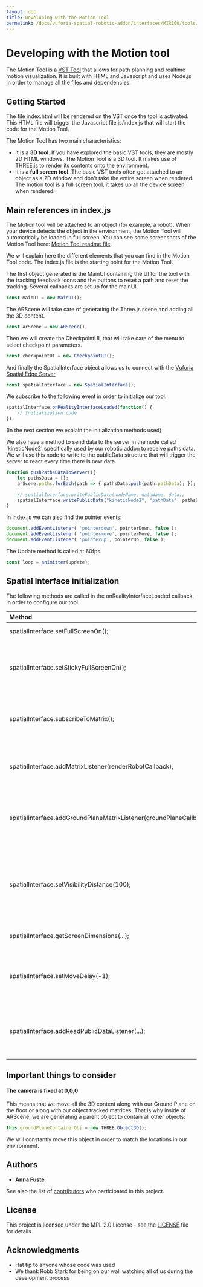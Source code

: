 ```yaml
---
layout: doc
title: Developing with the Motion Tool
permalink: /docs/vuforia-spatial-robotic-addon/interfaces/MIR100/tools/motion/motionToolDev
---
```


# Developing with the Motion tool

The Motion Tool is a [VST Tool]() that allows for path planning and realtime motion visualization.
It is built with HTML and Javascript and uses Node.js in order to manage all the files and dependencies.

## Getting Started

The file index.html will be rendered on the VST once the tool is activated. 
This HTML file will trigger the Javascript file js/index.js that will start the code for the Motion Tool.

The Motion Tool has two main characteristics:

* It is a **3D tool**. If you have explored the basic VST tools, they are mostly 2D HTML windows. The Motion Tool is a 3D tool. 
It makes use of THREE.js to render its contents onto the environment.
* It is a **full screen tool**. The basic VST tools often get attached to an object as a 2D window and don't take the entire screen when rendered. 
The motion tool is a full screen tool, it takes up all the device screen when rendered.

## Main references in index.js

The Motion tool will be attached to an object (for example, a robot). When your device detects the object in the environment, the Motion Tool will automatically be loaded in full screen.
You can see some screenshots of the Motion Tool here: [Motion Tool readme file](motionTool.md).

We will explain here the different elements that you can find in the Motion Tool code. 
The index.js file is the starting point for the Motion Tool. 

The first object generated is the MainUI containing the UI for the tool with the tracking feedback icons and the buttons to reset a path and reset the tracking. Several callbacks are set up for the mainUI.

```js
const mainUI = new MainUI();
```

The ARScene will take care of generating the Three.js scene and adding all the 3D content.

```js
const arScene = new ARScene();
```

Then we will create the CheckpointUI, that will take care of the menu to select checkpoint parameters.
```js
const checkpointUI = new CheckpointUI();
```

And finally the SpatialInterface object allows us to connect with the [Vuforia Spatial Edge Server](https://github.com/ptcrealitylab/vuforia-spatial-edge-server)
```js
const spatialInterface = new SpatialInterface();
```

We subscribe to the following event in order to initialize our tool.

```js
spatialInterface.onRealityInterfaceLoaded(function() {
    // Initialization code
});
```

(In the next section we explain the initialization methods used)

We also have a method to send data to the server in the node called 'kineticNode2' specifically used by our robotic addon to receive paths data.
We will use this node to write to the publicData structure that will trigger the server to react every time there is new data.

```js
function pushPathsDataToServer(){
    let pathsData = [];
    arScene.paths.forEach(path => { pathsData.push(path.pathData); });

    // spatialInterface.writePublicData(nodeName, dataName, data);
    spatialInterface.writePublicData("kineticNode2", "pathData", pathsData);
}
```

In index.js we can also find the pointer events:
```js
document.addEventListener( 'pointerdown', pointerDown, false );
document.addEventListener( 'pointermove', pointerMove, false );
document.addEventListener( 'pointerup', pointerUp, false );
```

The Update method is called at 60fps.

```js
const loop = animitter(update);
```

## Spatial Interface initialization

The following methods are called in the onRealityInterfaceLoaded callback, in order to configure our tool:

| Method        | Explanation  |
|:------------- |:-------------|
| spatialInterface.setFullScreenOn();      | Set tool to full screen |
| spatialInterface.setStickyFullScreenOn();      | Set tool to sticky. It won't disappear if we loose tracking of our object|
| spatialInterface.subscribeToMatrix(); | Subscribe to data from matrices from objects and groundplane      |
| spatialInterface.addMatrixListener(renderRobotCallback); | Callback for when we receive matrix data from object tracked      |
| spatialInterface.addGroundPlaneMatrixListener(groundPlaneCallback); | Callback for when we receive matrix data from [Vuforia Ground Plane](https://library.vuforia.com/articles/Training/ground-plane-guide.html)     |
| spatialInterface.setVisibilityDistance(100); | We extend the visibility distance to 100 so that the tool does not disappear when getting further      |
| spatialInterface.getScreenDimensions(...); | Resize to screen dimensions      |
| spatialInterface.setMoveDelay(-1); | Keep pointer move active after some time of pointer down      |
| spatialInterface.addReadPublicDataListener(...); | This will allow us to add a listener for data from the edge server  |

## Important things to consider

#### The camera is fixed at 0,0,0
This means that we move all the 3D content along with our Ground Plane on the floor or along with our object tracked matrices.
That is why inside of ARScene, we are generating a parent object to contain all other objects:

```js
this.groundPlaneContainerObj = new THREE.Object3D();
```

We will constantly move this object in order to match the locations in our environment.

## Authors

* **[Anna Fuste](https://github.com/afustePTC)**

See also the list of [contributors](https://github.com/ptcrealitylab/vuforia-spatial-robotic-addon/graphs/contributors) who participated in this project.

## License

This project is licensed under the MPL 2.0 License - see the [LICENSE](../../../../LICENSE) file for details

## Acknowledgments

* Hat tip to anyone whose code was used
* We thank Robb Stark for being on our wall watching all of us during the development process

